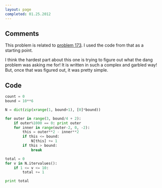 ```yaml
---
layout: page
completed: 01.25.2012
---
```


## Comments

This problem is related to [problem 173](173). I used the code from that as a
starting point.

I think the hardest part about this one is trying to figure out what the dang
problem was asking me for! It is written in such a complex and garbled way!
But, once that was figured out, it was pretty simple.

## Code

```python
count = 0
bound = 10**6

N = dict(zip(xrange(1, bound+1), [0]*bound))

for outer in range(3, bound/4 + 2):
	if outer%1000 == 0: print outer
	for inner in range(outer-2, 0, -2):
		this = outer**2 - inner**2
		if this <= bound:
			N[this] += 1
		if this > bound:
			break

total = 0
for v in N.itervalues():
	if 1 <= v <= 10:
		total += 1

print total
```
